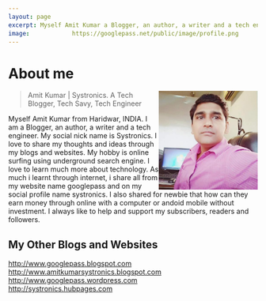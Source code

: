 ```yaml
---
layout: page
excerpt: Myself Amit Kumar a Blogger, an author, a writer and a tech engineer. My social nick name is Systronics.
image:            https://googlepass.net/public/image/profile.png
---
```


# About me

<p class="full-width no-margin"><img src="/public/image/profile.png" alt="Systronics" width="200" height="200" align="right"/></p>

<blockquote class="full-width"><p>Amit Kumar | Systronics. A Tech Blogger, Tech Savy, Tech Engineer</p></blockquote>


Myself Amit Kumar from Haridwar, INDIA. I am a Blogger, an author, a writer and a tech engineer. My social nick name is Systronics. I love to share my thoughts and ideas through my blogs and websites. My hobby is  online surfing using underground search engine. I love to learn much more about technology. As much i learnt through internet, i share all from my website name googlepass and on my social profile name systronics. I also shared for newbie that how can they earn money through online with a computer or andoid mobile without investment. I always like to help and support my subscribers, readers and followers.<br>

<h2>My Other Blogs and Websites</h2>
<a href="http://www.googlepass.blogspot.com/">http://www.googlepass.blogspot.com</a><br>
<a href="http://www.amitkumarsystronics.blogspot.com/">http://www.amitkumarsystronics.blogspot.com</a><br>
<a href="http://www.googlepass.wordpress.com/">http://www.googlepass.wordpress.com</a><br>
<a href="https://systronics.hubpages.com/">http://systronics.hubpages.com</a><br>

<div class="sharethis-inline-follow-buttons"></div>
